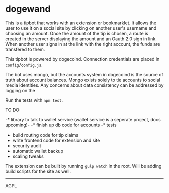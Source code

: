 dogewand
========

This is a tipbot that works with an extension or bookmarklet.
It allows the user to use it on a social site by clicking on another user's username and choosing an amount.
Once the amount of the tip is chosen, a route is created in the server displaying the amount and an Oauth 2.0
sign in link. When another user signs in at the link with the right account, the funds are transfered to them.

This tipbot is powered by dogecoind. Connection credentials are placed in `config/config.js`.

The bot uses mongo, but the accounts system in dogecoind is the source of truth about account balances.
Mongo exists solely to tie accounts to social media identities. Any concerns about data consistency
can be addressed by logging on the 

Run the tests with `npm test`.



TO DO:

-* library to talk to wallet service (wallet service is a seperate project, docs upcoming)-
-* finish up db code for accounts
-* tests
* build routing code for tip claims
* write frontend code for extension and site
* security audit
* automatic wallet backup
* scaling tweaks

The extension can be built by running `gulp watch` in the root. Will be adding build scripts for the site as well.

---

AGPL
